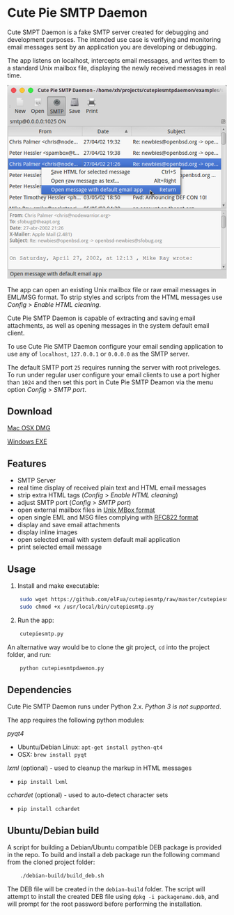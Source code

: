 # Cute Pie SMTP Daemon
Cute SMPT Daemon is a fake SMTP server created for debugging and development purposes. The intended use case is verifying and monitoring email messages sent by an application you are developing or debugging.

The app listens on localhost, intercepts email messages, and writes them to a standard Unix mailbox file, displaying the newly received messages in real time.

![Cute Pie SMTP Deamon](/images/screenshot.png?raw=true "Cute Pie SMTP Daemon main window")

The app can open an existing Unix mailbox file or raw email messages in EML/MSG format. To strip styles and scripts from the HTML messages use *Config* > *Enable HTML cleaning*.

Cute Pie SMTP Daemon is capable of extracting and saving email attachments, as well as opening messages in the system default email client. 

To use Cute Pie SMTP Daemon configure your email sending application to use any of `localhost`, `127.0.0.1` or `0.0.0.0` as the SMTP server.

The default SMTP port `25` requires running the server with root priveleges. To run under regular user configure your email clients to use a port higher than `1024` and then set this port in Cute Pie SMTP Deamon via the menu option *Config* > *SMTP port*.

## Download
[Mac OSX DMG](https://github.com/elFua/cutepiesmtp/releases)

[Windows EXE](https://github.com/elFua/cutepiesmtp/releases)

## Features

- SMTP Server
- real time display of received plain text and HTML email messages
- strip extra HTML tags (*Config* > *Enable HTML cleaning*)
- adjust SMTP port (*Config* > *SMTP port*)
- open external mailbox files in [Unix MBox format](https://en.wikipedia.org/wiki/Mbox)
- open single EML and MSG files complying with [RFC822 format](http://www.ietf.org/rfc/rfc0822.txt)
- display and save email attachments
- display inline images
- open selected email with system default mail application
- print selected email message

## Usage

1. Install and make executable:
    
```bash
    sudo wget https://github.com/elFua/cutepiesmtp/raw/master/cutepiesmtp.py -O /usr/local/bin/cutepiesmtp.py
    sudo chmod +x /usr/local/bin/cutepiesmtp.py
```

2. Run the app:

```bash
    cutepiesmtp.py
```
    
An alternative way would be to clone the git project, `cd` into the project folder, and run:
    
```bash
    python cutepiesmtpdaemon.py
```

## Dependencies

Cute Pie SMTP Daemon runs under Python 2.x. _Python 3 is not supported_.

The app requires the following python modules:

*pyqt4*
  
  
  - Ubuntu/Debian Linux: `apt-get install python-qt4`
  - OSX: `brew install pyqt`

*lxml* (optional) - used to cleanup the markup in HTML messages
  
  - `pip install lxml`
  
*cchardet* (optional) - used to auto-detect character sets
  
  - `pip install cchardet`
 
## Ubuntu/Debian build

A script for building a Debian/Ubuntu compatible DEB package is provided in the repo. To build and install a deb package run the following command from the cloned project folder:

```bash
    ./debian-build/build_deb.sh
```

The DEB file will be created in the `debian-build` folder. The script will attempt to install the created DEB file using `dpkg -i packagename.deb`, and will prompt for the root password before performing the installation.
    
